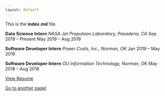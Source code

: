 ```yaml
---
layout: default
---
```


This is the **index.md** file.

**Data Science Intern**
_NASA Jet Propulsion Laboratory, Pasadena, CA_
Sep 2019 – Present
May 2019 – Aug 2019

**Software Developer Intern**
_Power Costs, Inc., Norman, OK_
Jan 2019 – May 2019

**Software Developer Intern**
_OU Information Technology, Norman, OK_
May 2018 – Aug 2018

[View Resume](/assets/files/SMYERS2020.pdf)

[Go to another page!](./another-page.html)
